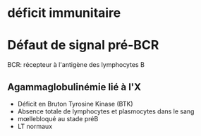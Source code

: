 # déficit immunitaire




# Défaut de signal pré-BCR


BCR: récepteur à l'antigène des lymphocytes B 


## Agammaglobulinémie lié à l'X


- Déficit en Bruton Tyrosine Kinase (BTK) 
- Absence totale de lymphocytes et plasmocytes dans le sang 
- mœllebloqué au stade préB 
- LT normaux 

